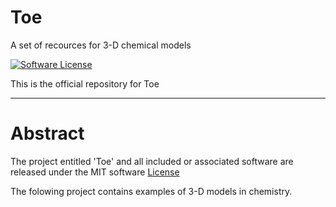 # Toe
A set of recources for 3-D chemical models

[![Software License](https://img.shields.io/badge/license-MIT-brightgreen.svg)](https://github.com/ArcanaMagus/userAuthenticate/blob/userAuth/LICENSE)

 This is the official repository for Toe
 ***
 Abstract
 ========
 
 The project entitled 'Toe' and all included or associated software are released under
 the MIT software [License](https://opensource.org/licenses/MIT)
 
The folowing project contains examples of 3-D models in  chemistry.
